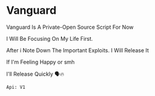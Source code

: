 # Vanguard
Vanguard Is A Private-Open Source Script
For Now

I Will Be Focusing On My Life First.

After i Note Down The Important Exploits.
I Will Release It

If I'm Feeling Happy or smh

I'll Release Quickly 🗣️🔥

```Api: V1```
